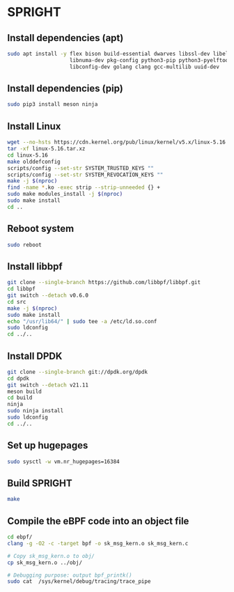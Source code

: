 # SPRIGHT

## Install dependencies (apt)
```bash
sudo apt install -y flex bison build-essential dwarves libssl-dev libelf-dev \
                    libnuma-dev pkg-config python3-pip python3-pyelftools \
                    libconfig-dev golang clang gcc-multilib uuid-dev
```

## Install dependencies (pip)
```bash
sudo pip3 install meson ninja
```

## Install Linux
```bash
wget --no-hsts https://cdn.kernel.org/pub/linux/kernel/v5.x/linux-5.16.tar.xz
tar -xf linux-5.16.tar.xz
cd linux-5.16
make olddefconfig
scripts/config --set-str SYSTEM_TRUSTED_KEYS ""
scripts/config --set-str SYSTEM_REVOCATION_KEYS ""
make -j $(nproc)
find -name *.ko -exec strip --strip-unneeded {} +
sudo make modules_install -j $(nproc)
sudo make install
cd ..
```

## Reboot system
```bash
sudo reboot
```

## Install libbpf
```bash
git clone --single-branch https://github.com/libbpf/libbpf.git
cd libbpf
git switch --detach v0.6.0
cd src
make -j $(nproc)
sudo make install
echo "/usr/lib64/" | sudo tee -a /etc/ld.so.conf
sudo ldconfig
cd ../..
```

## Install DPDK
```bash
git clone --single-branch git://dpdk.org/dpdk
cd dpdk
git switch --detach v21.11
meson build
cd build
ninja
sudo ninja install
sudo ldconfig
cd ../..
```

## Set up hugepages
```bash
sudo sysctl -w vm.nr_hugepages=16384
```

## Build SPRIGHT
```bash
make
```

## Compile the eBPF code into an object file
```bash
cd ebpf/
clang -g -O2 -c -target bpf -o sk_msg_kern.o sk_msg_kern.c

# Copy sk_msg_kern.o to obj/
cp sk_msg_kern.o ../obj/

# Debugging purpose: output bpf_printk()
sudo cat  /sys/kernel/debug/tracing/trace_pipe
```